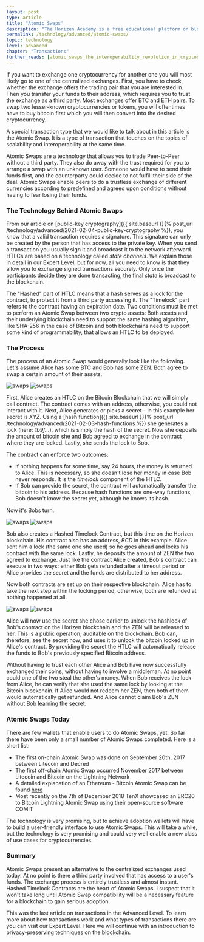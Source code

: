 ```yaml
---
layout: post
type: article
title: "Atomic Swaps"
description: "The Horizen Academy is a free educational platform on blockchain technology, cryptocurrency, and privacy. In this article, you will learn about atomic swaps at an advanced level."
permalink: /technology/advanced/atomic-swaps/
topic: technology
level: advanced
chapter: "Transactions"
further_reads: [atomic_swaps_the_interoperability_revolution_in_cryptos, everything_you_need_to_know_about_atomic_swaps_and_how_komodo_is_advancing_the_technology, atomic_swap_compatibility_of_different_cryptocurrencies]
---
```


If you want to exchange one cryptocurrency for another one you will most likely go to one of the centralized exchanges. First, you have to check, whether the exchange offers the trading pair that you are interested in. Then you transfer your funds to their address, which requires you to trust the exchange as a third party. Most exchanges offer BTC and ETH pairs. To swap two lesser-known cryptocurrencies or tokens, you will oftentimes have to buy bitcoin first which you will then convert into the desired cryptocurrency.

A special transaction type that we would like to talk about in this article is the Atomic Swap. It is a type of transaction that touches on the topics of scalability and interoperability at the same time.

Atomic Swaps are a technology that allows you to trade Peer-to-Peer without a third party. They also do away with the trust required for you to arrange a swap with an unknown user. Someone would have to send their funds first, and the counterparty could decide to not fulfill their side of the deal. Atomic Swaps enable peers to do a trustless exchange of different currencies according to predefined and agreed upon conditions without having to fear losing their funds.

### The Technology Behind Atomic Swaps

From our article on [public-key cryptography]({{ site.baseurl }}{% post_url /technology/advanced/2021-02-04-public-key-cryptography %}), you know that a valid transaction requires a signature. This signature can only be created by the person that has access to the private key. When you send a transaction you usually sign it and broadcast it to the network afterward.
HTLCs are based on a technology called *state channels*. We explain those in detail in our Expert Level, but for now, all you need to know is that they allow you to exchange signed transactions securely. Only once the participants decide they are done transacting, the final *state* is broadcast to the blockchain.

The "Hashed" part of HTLC means that a hash serves as a lock for the contract, to protect it from a third party accessing it. The "Timelock" part refers to the contract having an expiration date.
Two conditions must be met to perform an Atomic Swap between two crypto assets: Both assets and their underlying blockchain need to support the same hashing algorithm, like SHA-256 in the case of Bitcoin and both blockchains need to support some kind of programmability, that allows an HTLC to be deployed.

### The Process

The process of an Atomic Swap would generally look like the following. Let's assume Alice has some BTC and Bob has some ZEN. Both agree to swap a certain amount of their assets.

![swaps](/assets/post_files/technology/advanced/4.3-atomic-swaps/atomic_swaps_1_D.jpg)
![swaps](/assets/post_files/technology/advanced/4.3-atomic-swaps/atomic_swaps_1_M.jpg)

First, Alice creates an HTLC on the Bitcoin Blockchain that we will simply call contract. The contract comes with an address, otherwise, you could not interact with it. Next, Alice generates or picks a secret - in this example her secret is *XYZ*. Using a [hash function]({{ site.baseurl }}{% post_url /technology/advanced/2021-02-03-hash-functions %}) she generates a lock (here: *1b9f...*), which is simply the hash of the secret.
Now she deposits the amount of bitcoin she and Bob agreed to exchange in the contract where they are locked. Lastly, she sends the lock to Bob.

The contract can enforce two outcomes:

- If nothing happens for some time, say 24 hours, the money is returned to Alice. This is necessary, so she doesn't lose her money in case Bob never responds. It is the *timelock* component of the HTLC.
- If Bob can provide the secret, the contract will automatically transfer the bitcoin to his address. Because hash functions are one-way functions, Bob doesn't know the secret yet, although he knows its hash.

Now it's Bobs turn.

![swaps](/assets/post_files/technology/advanced/4.3-atomic-swaps/atomic_swaps_2_D.jpg)
![swaps](/assets/post_files/technology/advanced/4.3-atomic-swaps/atomic_swaps_2_M.jpg)

Bob also creates a Hashed Timelock Contract, but this time on the Horizen blockchain. His contract also has an address, *BCD* in this example. Alice sent him a lock (the same one she used) so he goes ahead and locks his contract with the same lock. Lastly, he deposits the amount of ZEN the two agreed to exchange. Just like the contract Alice created, Bob's contract can execute in two ways: either Bob gets refunded after a timeout period or Alice provides the secret and the funds are distributed to her address.

Now both contracts are set up on their respective blockchain. Alice has to take the next step within the locking period, otherwise, both are refunded at nothing happened at all.

![swaps](/assets/post_files/technology/advanced/4.3-atomic-swaps/atomic_swaps_3_D.jpg)
![swaps](/assets/post_files/technology/advanced/4.3-atomic-swaps/atomic_swaps_3_M.jpg)

Alice will now use the secret she chose earlier to unlock the hashlock of Bob's contract on the Horizen blockchain and the ZEN will be released to her. This is a public operation, auditable on the blockchain. Bob can, therefore, see the secret now, and uses it to unlock the bitcoin locked up in Alice's contract. By providing the secret the HTLC will automatically release the funds to Bob's previously specified Bitcoin address.

Without having to trust each other Alice and Bob have now successfully exchanged their coins, without having to involve a middleman. At no point could one of the two steal the other's money. When Bob receives the lock from Alice, he can verify that she used the same lock by looking at the Bitcoin blockchain.
If Alice would not redeem her ZEN, then both of them would automatically get refunded. And Alice cannot claim Bob's ZEN without Bob learning the secret.

### Atomic Swaps Today

There are few wallets that enable users to do Atomic Swaps, yet. So far there have been only a small number of Atomic Swaps completed. Here is a short list:

- The first on-chain Atomic Swap was done on September 20th, 2017 between Litecoin and Decred
- The first off-chain Atomic Swap occurred November 2017 between Litecoin and Bitcoin on the Lightning Network
- A detailed explanation of an Ethereum - Bitcoin Atomic Swap can be found [here](https://medium.com/coblox/connect-all-the-blockchains-atomic-swap-78b38fff42e)
- Most recently on the 7th of December 2018 TenX showcased an ERC20 to Bitcoin Lightning Atomic Swap using their open-source software COMIT

The technology is very promising, but to achieve adoption wallets will have to build a user-friendly interface to use Atomic Swaps. This will take a while, but the technology is very promising and could very well enable a new class of use cases for cryptocurrencies.

### Summary

Atomic Swaps present an alternative to the centralized exchanges used today. At no point is there a third party involved that has access to a user's funds. The exchange process is entirely trustless and almost instant. Hashed Timelock Contracts are the heart of Atomic Swaps. I suspect that it won't take long until Atomic Swap compatibility will be a necessary feature for a blockchain to gain serious adoption.

This was the last article on transactions in the Advanced Level. To learn more about how transactions work and what types of transactions there are you can visit our Expert Level. Here we will continue with an introduction to privacy-preserving techniques on the blockchain.
